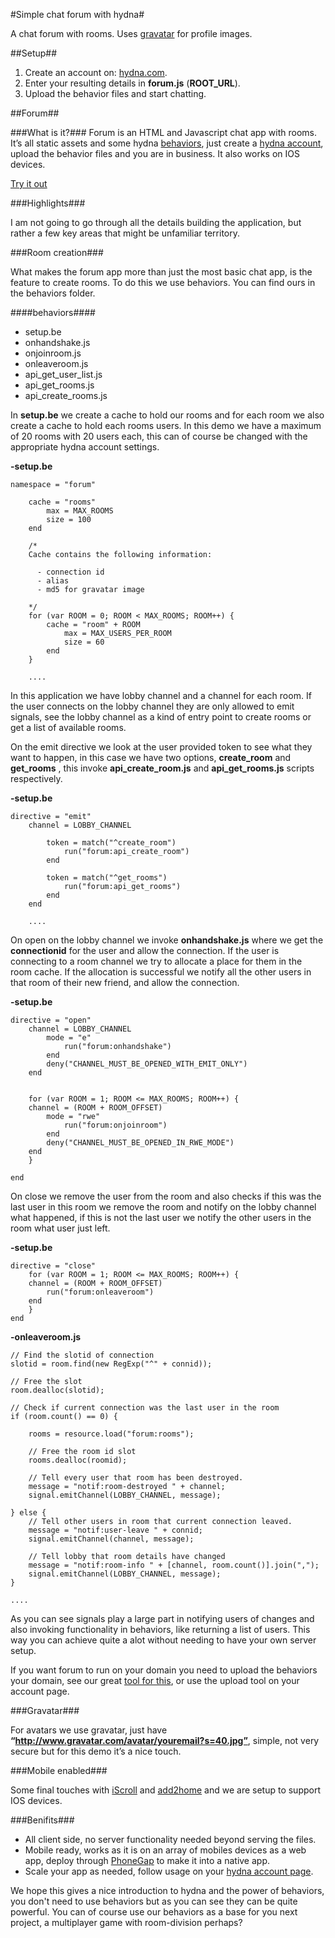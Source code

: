 #Simple chat forum with hydna#

A chat forum with rooms. Uses [gravatar](http://gravatar.com/) for profile images.

##Setup##

1. Create an account on: [hydna.com](http://hydna.com/).
2. Enter your resulting details in **forum.js** (**ROOT_URL**).
3. Upload the behavior files and start chatting.


##Forum##

###What is it?###
Forum is an HTML and Javascript chat app with rooms. It’s all static assets and some hydna [behaviors](http://hydna.com/documentation/behaviors/introduction/), just create a [hydna account](https://www.hydna.com/account/signup/), upload the behavior files and you are in business. It also works on IOS devices. 

[Try it out](hydna.github.com/forum)  

###Highlights###

I am not going to go through all the details building the application, but rather a few key areas that might be unfamiliar territory. 

###Room creation###

What makes the forum app more than just the most basic chat app, is the feature to create rooms. To do this we use behaviors. You can find ours in the behaviors folder.

####behaviors####
- setup.be
- onhandshake.js
- onjoinroom.js
- onleaveroom.js
- api_get_user_list.js
- api_get_rooms.js
- api_create_rooms.js

In **setup.be** we create a cache to hold our rooms and for each room we also create a cache to hold each rooms users. In this demo we have a maximum of 20 rooms with 20 users each, this can of course be changed with the appropriate hydna account settings.

**-setup.be**

	namespace = "forum"
	
		cache = "rooms"
	    	max = MAX_ROOMS
	    	size = 100
	  	end

	  	/*
	    Cache contains the following information:

	      - connection id
	      - alias
	      - md5 for gravatar image
  
	  	*/
	  	for (var ROOM = 0; ROOM < MAX_ROOMS; ROOM++) {
	   		cache = "room" + ROOM
	    		max = MAX_USERS_PER_ROOM
	    		size = 60
	  		end
		}
		
		.... 


In this application we have lobby channel and a channel for each room. If the user connects on the lobby channel they are only allowed to emit signals, see the lobby channel as a kind of entry point to create rooms or get a list of available rooms.

On the emit directive we look at the user provided token to see what they want to happen, in this case we have two options, **create_room** and **get_rooms** , this invoke **api_create_room.js** and **api_get_rooms.js** scripts respectively.

**-setup.be**

	directive = "emit"
		channel = LOBBY_CHANNEL

	    	token = match("^create_room")
	      		run("forum:api_create_room")
	    	end

	    	token = match("^get_rooms")
	      		run("forum:api_get_rooms")
	    	end
		end
		
		....


On open on the lobby channel we invoke **onhandshake.js** where we get the **connectionid** for the user and allow the connection. If the user is connecting to a room channel we try to allocate a place for them in the room cache. If the allocation is successful we notify all the other users in that room of their new friend, and allow the connection.

**-setup.be**

	directive = "open"
		channel = LOBBY_CHANNEL
	    	mode = "e"
				run("forum:onhandshake")
	        end
	    	deny("CHANNEL_MUST_BE_OPENED_WITH_EMIT_ONLY")
	  	end


	  	for (var ROOM = 1; ROOM <= MAX_ROOMS; ROOM++) {
	  	channel = (ROOM + ROOM_OFFSET)
	    	mode = "rwe"
	      		run("forum:onjoinroom")
	    	end
	    	deny("CHANNEL_MUST_BE_OPENED_IN_RWE_MODE")
	  	end
	  	}

	end  


On close we remove the user from the room and also checks if this was the last user in this room we remove the room and notify on the lobby channel what happened, if this is not the last user we notify the other users in the room what user just left.

**-setup.be**

	directive = "close"
		for (var ROOM = 1; ROOM <= MAX_ROOMS; ROOM++) {
	  	channel = (ROOM + ROOM_OFFSET)
	    	run("forum:onleaveroom")
	  	end
	  	}
	end  

**-onleaveroom.js**

	// Find the slotid of connection
	slotid = room.find(new RegExp("^" + connid));
	
	// Free the slot
	room.dealloc(slotid);

	// Check if current connection was the last user in the room
	if (room.count() == 0) {

		rooms = resource.load("forum:rooms");

	  	// Free the room id slot
	  	rooms.dealloc(roomid);

	  	// Tell every user that room has been destroyed.
	  	message = "notif:room-destroyed " + channel;
	  	signal.emitChannel(LOBBY_CHANNEL, message);

	} else {
		// Tell other users in room that current connection leaved.
	  	message = "notif:user-leave " + connid;
	  	signal.emitChannel(channel, message);

	  	// Tell lobby that room details have changed
	  	message = "notif:room-info " + [channel, room.count()].join(",");
	  	signal.emitChannel(LOBBY_CHANNEL, message);
	}
	
	....
	    

As you can see signals play a large part in notifying users of changes and also invoking functionality in behaviors, like returning a list of users. This way you can achieve quite a alot without needing to have your own server setup.

If you want forum to run on your domain you need to upload the behaviors your domain, see our great [tool for this](https://www.hydna.com/documentation/reference/cli/), or use the upload tool on your account page.   


###Gravatar###

For avatars we use gravatar, just have **“http://www.gravatar.com/avatar/youremail?s=40.jpg”**, simple, not very secure but for this demo it’s a nice touch.

###Mobile enabled###

Some final touches with [iScroll](http://cubiq.org/iscroll-4) and [add2home](http://cubiq.org/add-to-home-screen) and we are setup to support IOS devices.

###Benifits###

* All client side, no server functionality needed beyond serving the files.
* Mobile ready, works as it is on an array of mobiles devices as a web app, deploy through [PhoneGap](http://phonegap.com/) to make it into a native app.
* Scale your app as needed, follow usage on your [hydna account page](https://www.hydna.com/account/login/).

We hope this gives a nice introduction to hydna and the power of behaviors, you don't need to use behaviors but as you can see they can be quite powerful. You can of course use our behaviors as a base for you next project, a multiplayer game with room-division perhaps?